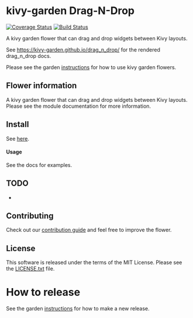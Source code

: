 kivy-garden Drag-N-Drop
========================

[![Coverage Status](https://coveralls.io/repos/github/kivy-garden/drag_n_drop/badge.svg?branch=master)](https://coveralls.io/github/kivy-garden/drag_n_drop?branch=master)
[![Build Status](https://travis-ci.com/kivy-garden/drag_n_drop.svg?branch=master)](https://travis-ci.com/kivy-garden/drag_n_drop)

A kivy garden flower that can drag and drop widgets between Kivy layouts.

See https://kivy-garden.github.io/drag_n_drop/ for the rendered drag_n_drop docs.

Please see the garden [instructions](https://kivy-garden.github.io) for how to use kivy garden flowers.

Flower information
-------------------

A kivy garden flower that can drag and drop widgets between Kivy layouts. Please see the module documentation for more information.

Install
---------

See [here](https://kivy-garden.github.io/index.html#generalusageguidelines).

#### Usage

See the docs for examples.

TODO
-------

*

Contributing
--------------

Check out our [contribution guide](CONTRIBUTING.md) and feel free to improve the flower.

License
---------

This software is released under the terms of the MIT License.
Please see the [LICENSE.txt](LICENSE.txt) file.

How to release
===============

See the garden [instructions](https://kivy-garden.github.io/#makingareleaseforyourflower) for how to make a new release.
